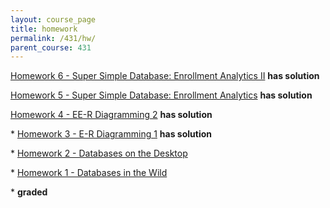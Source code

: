 ```yaml
---
layout: course_page
title: homework
permalink: /431/hw/
parent_course: 431
---
```


[Homework 6 - Super Simple Database: Enrollment Analytics II](/431/hw6) **has solution**

[Homework 5 - Super Simple Database: Enrollment Analytics](/431/hw5) **has solution**

[Homework 4 - EE-R Diagramming 2](/431/hw4) **has solution**

\* [Homework 3 - E-R Diagramming 1](/431/hw3) **has solution**

\* [Homework 2 - Databases on the Desktop](/431/hw2)

\* [Homework 1 - Databases in the Wild](/431/hw1)

\* **graded**